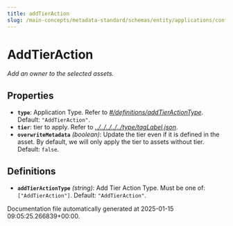 ```yaml
---
title: addTierAction
slug: /main-concepts/metadata-standard/schemas/entity/applications/configuration/external/automator/addtieraction
---
```


# AddTierAction

*Add an owner to the selected assets.*

## Properties

- **`type`**: Application Type. Refer to *[#/definitions/addTierActionType](#definitions/addTierActionType)*. Default: `"AddTierAction"`.
- **`tier`**: tier to apply. Refer to *[../../../../../type/tagLabel.json](#/../../../../type/tagLabel.json)*.
- **`overwriteMetadata`** *(boolean)*: Update the tier even if it is defined in the asset. By default, we will only apply the tier to assets without tier. Default: `false`.
## Definitions

- **`addTierActionType`** *(string)*: Add Tier Action Type. Must be one of: `["AddTierAction"]`. Default: `"AddTierAction"`.


Documentation file automatically generated at 2025-01-15 09:05:25.266839+00:00.
